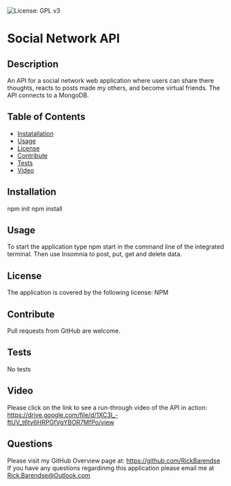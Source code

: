 ![License: GPL v3](https://img.shields.io/badge/License-NPM-yellow.svg)
  
  # Social Network API
 
  ## Description
  An API for a social network web application where users can share there thoughts, reacts to posts made my others, and become virtual friends.  The API connects to a MongoDB.

  ## Table of Contents
  * [Instatallation](#installation)
  * [Usage](#usage)
  * [License](#license)
  * [Contribute](#contribute)
  * [Tests](#tests)
  * [Video](#video)


  ## Installation
   npm init 
   npm install

  ## Usage
  To start the application type npm start in the command line of the integrated terminal.  Then use Insomnia to post, put, get and delete data.

  ## License
  The application is covered by the following license:  NPM
    
  ## Contribute
  Pull requests from GitHub are welcome.
    
  ## Tests
  No tests

  ## Video
  Please click on the link to see a run-through video of the API in action:  https://drive.google.com/file/d/1XC3I_-ftUV_t6ty6HRPGfVgYBOR7MfPo/view
  
  ## Questions
  Please visit my GitHub Overview page at: https://github.com/RickBarendse
  If you have any questions regardinmg this application please email me at [Rick.Barendse@Outlook.com](Rick.Barendse@Outlook.com)